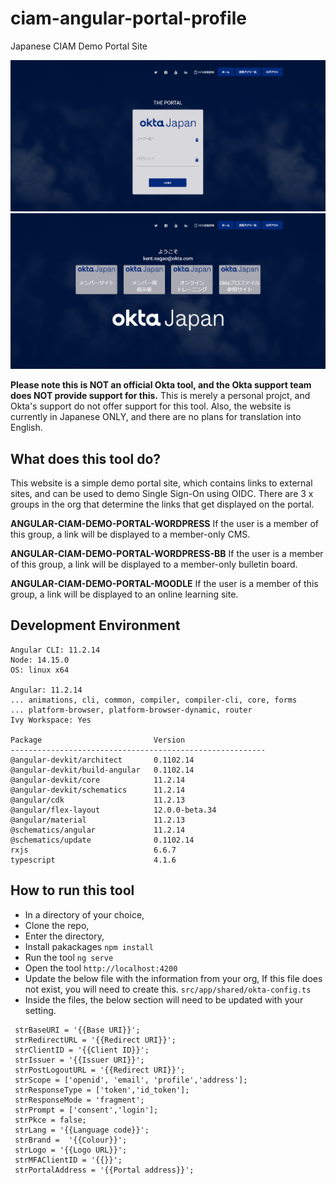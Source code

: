 # ciam-angular-portal-profile
Japanese CIAM Demo Portal Site

<img src="/Capture2.PNG" alt="drawing" width="600"/>
<img src="/Capture.PNG" alt="drawing" width="600"/>

**Please note this is NOT an official Okta tool, and the Okta support team does NOT provide support for this.**
This is merely a personal projct, and Okta's support do not offer support for this tool.
Also, the website is currently in Japanese ONLY, and there are no plans for translation into English.

## What does this tool do?
This website is a simple demo portal site, which contains links to external sites, and can be used to demo Single Sign-On using OIDC.
There are 3 x groups in the org that determine the links that get displayed on the portal.


**ANGULAR-CIAM-DEMO-PORTAL-WORDPRESS**
If the user is a member of this group, a link will be displayed to a member-only CMS.

**ANGULAR-CIAM-DEMO-PORTAL-WORDPRESS-BB**
If the user is a member of this group, a link will be displayed to a member-only bulletin board.

**ANGULAR-CIAM-DEMO-PORTAL-MOODLE**
If the user is a member of this group, a link will be displayed to an online learning site.

## Development Environment
```
Angular CLI: 11.2.14
Node: 14.15.0
OS: linux x64

Angular: 11.2.14
... animations, cli, common, compiler, compiler-cli, core, forms
... platform-browser, platform-browser-dynamic, router
Ivy Workspace: Yes

Package                         Version
---------------------------------------------------------
@angular-devkit/architect       0.1102.14
@angular-devkit/build-angular   0.1102.14
@angular-devkit/core            11.2.14
@angular-devkit/schematics      11.2.14
@angular/cdk                    11.2.13
@angular/flex-layout            12.0.0-beta.34
@angular/material               11.2.13
@schematics/angular             11.2.14
@schematics/update              0.1102.14
rxjs                            6.6.7
typescript                      4.1.6

```

## How to run this tool
- In a directory of your choice,
- Clone the repo,
- Enter the directory,
- Install pakackages
`npm install`
- Run the tool
`ng serve`
- Open the tool
`http://localhost:4200`
- Update the below file with the information from your org,
If this file does not exist, you will need to create this.
`src/app/shared/okta-config.ts`
- Inside the files, the below section will need to be updated with your setting.

```
 strBaseURI = '{{Base URI}}';  
 strRedirectURL = '{{Redirect URI}}';
 strClientID = '{{Client ID}}';
 strIssuer = '{{Issuer URI}}';
 strPostLogoutURL = '{{Redirect URI}}';
 strScope = ['openid', 'email', 'profile','address'];
 strResponseType = ['token','id_token'];
 strResponseMode = 'fragment';
 strPrompt = ['consent','login'];
 strPkce = false;
 strLang = '{{Language code}}';
 strBrand =  '{{Colour}}';
 strLogo = '{{Logo URL}}';
 strMFAClientID = '{{}}';
 strPortalAddress = '{{Portal address}}';

```




